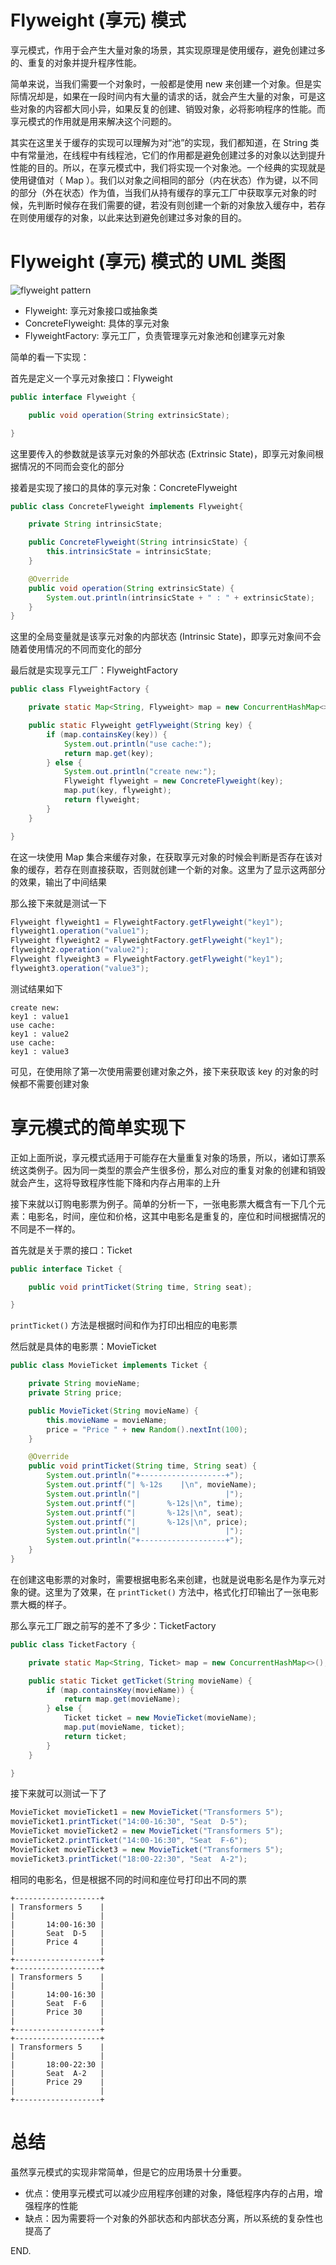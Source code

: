 # Flyweight (享元) 模式

享元模式，作用于会产生大量对象的场景，其实现原理是使用缓存，避免创建过多的、重复的对象并提升程序性能。

简单来说，当我们需要一个对象时，一般都是使用 new 来创建一个对象。但是实际情况却是，如果在一段时间内有大量的请求的话，就会产生大量的对象，可是这些对象的内容都大同小异，如果反复的创建、销毁对象，必将影响程序的性能。而享元模式的作用就是用来解决这个问题的。

其实在这里关于缓存的实现可以理解为对“池”的实现，我们都知道，在 String 类中有常量池，在线程中有线程池，它们的作用都是避免创建过多的对象以达到提升性能的目的。所以，在享元模式中，我们将实现一个对象池。一个经典的实现就是使用键值对（ Map ）。我们以对象之间相同的部分（内在状态）作为键，以不同的部分（外在状态）作为值，当我们从持有缓存的享元工厂中获取享元对象的时候，先判断时候存在我们需要的键，若没有则创建一个新的对象放入缓存中，若存在则使用缓存的对象，以此来达到避免创建过多对象的目的。

# Flyweight (享元) 模式的 UML 类图

![flyweight pattern](https://raw.githubusercontent.com/InnoFang/DesignPatterns/master/uml/flyweight.png)

+ Flyweight: 享元对象接口或抽象类
+ ConcreteFlyweight: 具体的享元对象
+ FlyweightFactory: 享元工厂，负责管理享元对象池和创建享元对象

简单的看一下实现：

首先是定义一个享元对象接口：Flyweight
```java
public interface Flyweight {

    public void operation(String extrinsicState);

}
```

这里要传入的参数就是该享元对象的外部状态 (Extrinsic State)，即享元对象间根据情况的不同而会变化的部分

接着是实现了接口的具体的享元对象：ConcreteFlyweight
```java
public class ConcreteFlyweight implements Flyweight{

    private String intrinsicState;

    public ConcreteFlyweight(String intrinsicState) {
        this.intrinsicState = intrinsicState;
    }

    @Override
    public void operation(String extrinsicState) {
        System.out.println(intrinsicState + " : " + extrinsicState);
    }
}
```

这里的全局变量就是该享元对象的内部状态 (Intrinsic State)，即享元对象间不会随着使用情况的不同而变化的部分

最后就是实现享元工厂：FlyweightFactory
```java
public class FlyweightFactory {

    private static Map<String, Flyweight> map = new ConcurrentHashMap<>();

    public static Flyweight getFlyweight(String key) {
        if (map.containsKey(key)) {
            System.out.println("use cache:");
            return map.get(key);
        } else {
            System.out.println("create new:");
            Flyweight flyweight = new ConcreteFlyweight(key);
            map.put(key, flyweight);
            return flyweight;
        }
    }

}
```

在这一块使用 Map 集合来缓存对象，在获取享元对象的时候会判断是否存在该对象的缓存，若存在则直接获取，否则就创建一个新的对象。这里为了显示这两部分的效果，输出了中间结果

那么接下来就是测试一下
```java
Flyweight flyweight1 = FlyweightFactory.getFlyweight("key1");
flyweight1.operation("value1");
Flyweight flyweight2 = FlyweightFactory.getFlyweight("key1");
flyweight2.operation("value2");
Flyweight flyweight3 = FlyweightFactory.getFlyweight("key1");
flyweight3.operation("value3");
```

测试结果如下
```console
create new:
key1 : value1
use cache:
key1 : value2
use cache:
key1 : value3
```

可见，在使用除了第一次使用需要创建对象之外，接下来获取该 key 的对象的时候都不需要创建对象

# 享元模式的简单实现下

正如上面所说，享元模式适用于可能存在大量重复对象的场景，所以，诸如订票系统这类例子。因为同一类型的票会产生很多份，那么对应的重复对象的创建和销毁就会产生，这将导致程序性能下降和内存占用率的上升

接下来就以订购电影票为例子。简单的分析一下，一张电影票大概含有一下几个元素：电影名，时间，座位和价格，这其中电影名是重复的，座位和时间根据情况的不同是不一样的。

首先就是关于票的接口：Ticket
```java
public interface Ticket {

    public void printTicket(String time, String seat);

}
```
`printTicket()` 方法是根据时间和作为打印出相应的电影票


然后就是具体的电影票：MovieTicket
```java
public class MovieTicket implements Ticket {

    private String movieName;
    private String price;

    public MovieTicket(String movieName) {
        this.movieName = movieName;
        price = "Price " + new Random().nextInt(100);
    }

    @Override
    public void printTicket(String time, String seat) {
        System.out.println("+-------------------+");
        System.out.printf("| %-12s    |\n", movieName);
        System.out.println("|                   |");
        System.out.printf("|       %-12s|\n", time);
        System.out.printf("|       %-12s|\n", seat);
        System.out.printf("|       %-12s|\n", price);
        System.out.println("|                   |");
        System.out.println("+-------------------+");
    }
}
```
在创建这电影票的对象时，需要根据电影名来创建，也就是说电影名是作为享元对象的键。这里为了效果，在 `printTicket()` 方法中，格式化打印输出了一张电影票大概的样子。

那么享元工厂跟之前写的差不了多少：TicketFactory
```java
public class TicketFactory {

    private static Map<String, Ticket> map = new ConcurrentHashMap<>();

    public static Ticket getTicket(String movieName) {
        if (map.containsKey(movieName)) {
            return map.get(movieName);
        } else {
            Ticket ticket = new MovieTicket(movieName);
            map.put(movieName, ticket);
            return ticket;
        }
    }

}
```

接下来就可以测试一下了
```java
MovieTicket movieTicket1 = new MovieTicket("Transformers 5");
movieTicket1.printTicket("14:00-16:30", "Seat  D-5");
MovieTicket movieTicket2 = new MovieTicket("Transformers 5");
movieTicket2.printTicket("14:00-16:30", "Seat  F-6");
MovieTicket movieTicket3 = new MovieTicket("Transformers 5");
movieTicket3.printTicket("18:00-22:30", "Seat  A-2");
```

相同的电影名，但是根据不同的时间和座位号打印出不同的票
```console
+-------------------+
| Transformers 5    |
|                   |
|       14:00-16:30 |
|       Seat  D-5   |
|       Price 4     |
|                   |
+-------------------+
+-------------------+
| Transformers 5    |
|                   |
|       14:00-16:30 |
|       Seat  F-6   |
|       Price 30    |
|                   |
+-------------------+
+-------------------+
| Transformers 5    |
|                   |
|       18:00-22:30 |
|       Seat  A-2   |
|       Price 29    |
|                   |
+-------------------+
```

# 总结

 虽然享元模式的实现非常简单，但是它的应用场景十分重要。

  + 优点：使用享元模式可以减少应用程序创建的对象，降低程序内存的占用，增强程序的性能
  + 缺点：因为需要将一个对象的外部状态和内部状态分离，所以系统的复杂性也提高了

END.